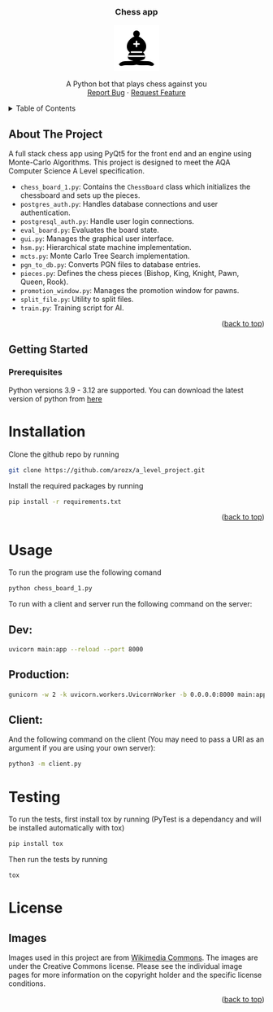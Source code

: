 <div>
<a id="readme-top"></a>

<br />
<h3 align="center">Chess app</h3>
<p align="center">
    <img src="https://github.com/arozx/a-level_project/blob/main/media/black/Bishop.svg?raw=true" alt="Bishop">
</p>

  <p align="center">
    A Python bot that plays chess against you
    <br />
    <a href="https://github.com/arozx/a-level_project/issues">Report Bug</a>
    ·
    <a href="https://github.com/arozx/a-level_project/issues">Request Feature</a>
  </p>
</div>

<details>
  <summary>Table of Contents</summary>
  <ol>
    <li>
      <a href="#about-the-project">About The Project</a>
    </li>
    <li>
      <a href="#getting-started">Getting Started</a>
      <ul>
        <li><a href="#prerequisites">Prerequisites</a></li>
        <li><a href="#installation">Installation</a></li>
      </ul>
    </li>
    <li><a href="#usage">Usage</a></li>
    <li><a href="#testing">Testing</a></li>
    <li>
      <a href="#license">Licence</a>
      <ul>
        <li><a href="#images">Images</a></li>
      </ul>
    </li>
  </ol>
</details>

<!-- ABOUT THE PROJECT -->
## About The Project

A full stack chess app using PyQt5 for the front end and an engine using Monte-Carlo Algorithms. This project is designed to meet the AQA Computer Science A Level specification.

- `chess_board_1.py`: Contains the `ChessBoard` class which initializes the chessboard and sets up the pieces.
- `postgres_auth.py`: Handles database connections and user authentication.
- `postgresql_auth.py`: Handle user login connections.
- `eval_board.py`: Evaluates the board state.
- `gui.py`: Manages the graphical user interface.
- `hsm.py`: Hierarchical state machine implementation.
- `mcts.py`: Monte Carlo Tree Search implementation.
- `pgn_to_db.py`: Converts PGN files to database entries.
- `pieces.py`: Defines the chess pieces (Bishop, King, Knight, Pawn, Queen, Rook).
- `promotion_window.py`: Manages the promotion window for pawns.
- `split_file.py`: Utility to split files.
- `train.py`: Training script for AI.

<p align="right">(<a href="#readme-top">back to top</a>)</p>

<!-- GETTING STARTED -->
## Getting Started

### Prerequisites

Python versions 3.9 - 3.12 are supported. You can download the latest version of python from [here](https://www.python.org/downloads/)


# Installation

Clone the github repo by running

```sh
git clone https://github.com/arozx/a_level_project.git
```

Install the required packages by running

```sh
pip install -r requirements.txt
```

<p align="right">(<a href="#readme-top">back to top</a>)</p>

<!-- USAGE -->
# Usage

To run the program use the following comand

```sh
python chess_board_1.py
```

To run with a client and server run the following command on the server:

## Dev:
```sh
uvicorn main:app --reload --port 8000
```

## Production:
```sh
gunicorn -w 2 -k uvicorn.workers.UvicornWorker -b 0.0.0.0:8000 main:app
```

## Client:

And the following command on the client (You may need to pass a URI as an argument if you are using your own server):

```sh
python3 -m client.py
```

# Testing

To run the tests, first install tox by running (PyTest is a dependancy and will be installed automatically with tox)

```sh
pip install tox
```

Then run the tests by running

```sh
tox
```

<!-- LICENSE -->
# License

## Images

Images used in this project are from [Wikimedia Commons](https://commons.wikimedia.org/wiki/Category:SVG_chess_pieces). The images are under the Creative Commons license. Please see the individual image pages for more information on the copyright holder and the specific license conditions.

<p align="right">(<a href="#readme-top">back to top</a>)</p>
